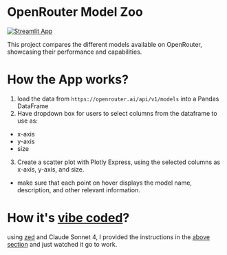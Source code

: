 # OpenRouter Model Zoo

[![Streamlit App](https://static.streamlit.io/badges/streamlit_badge_black_white.svg)](https://openrouter-model-zoo.streamlit.app)

This project compares the different models available on OpenRouter, showcasing their performance and capabilities.

# How the App works?
1. load the data from `https://openrouter.ai/api/v1/models` into a Pandas DataFrame
2. Have dropdown box for users to select columns from the dataframe to use as:
  * x-axis
  * y-axis
  * size
3. Create a scatter plot with Plotly Express, using the selected columns as x-axis, y-axis, and size.
  * make sure that each point on hover displays the model name, description, and other relevant information.

# How it's [vibe coded](https://simonwillison.net/2025/Mar/19/vibe-coding/)?
using [zed](https://zed.dev/agentic) and Claude Sonnet 4, I provided the instructions in the [above section](#how-the-app-works) and just watched it go to work.
